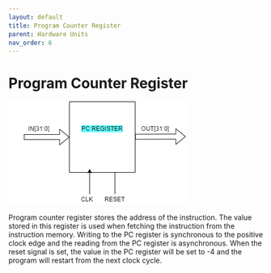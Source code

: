```yaml
---
layout: default
title: Program Counter Register
parent: Hardware Units
nav_order: 6
---
```


# Program Counter Register

![Program Counter Register Image](./images/hardware_units/pc_reg/pc_reg.png)

Program counter register stores the address of the instruction. The value stored in this register is used when fetching the instruction from the instruction memory. Writing to the PC register is synchronous to the positive clock edge and the reading from the PC register is asynchronous. When the reset signal is set, the value in the PC register will be set to -4 and the program will restart from the next clock cycle.
